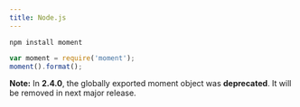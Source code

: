 ```yaml
---
title: Node.js
---
```



```
npm install moment
```

```javascript
var moment = require('moment');
moment().format();
```

**Note:** In **2.4.0**, the globally exported moment object was **deprecated**.
It will be removed in next major release.
